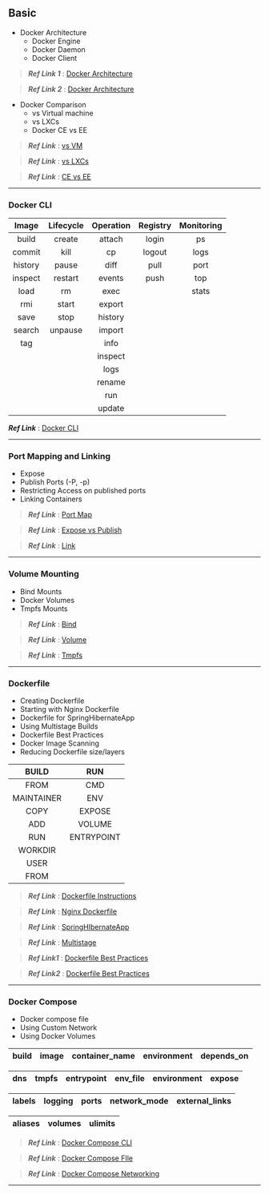 ## Basic

- Docker Architecture
	- Docker Engine
	- Docker Daemon
	- Docker Client

>***Ref Link 1*** : [Docker Architecture](https://www.aquasec.com/wiki/display/containers/Docker+Architecture)

>***Ref Link 2*** : [Docker Architecture](https://docs.docker.com/engine/docker-overview/)

- Docker Comparison
	- vs Virtual machine
	- vs LXCs
	- Docker CE vs EE

>***Ref Link*** : [vs VM](https://stackoverflow.com/questions/16047306/how-is-docker-different-from-a-virtual-machine)

>***Ref Link*** : [vs LXCs](https://docs.docker.com/engine/faq/#what-does-docker-technology-add-to-just-plain-lxc)

>***Ref Link*** : [CE vs EE](https://docs.docker.com/ee/supported-platforms/#docker-ee-tiers)


***
### Docker CLI

| Image 	| Lifecycle 	| Operation 	| Registry 	| Monitoring	|
|   :-:      	|     :-:     	|    :-: 	|     :-:  	|	:-:	|
| build 	| create  	| attach	| login	  	| ps		|
| commit	| kill 		| cp		| logout  	| logs		|
| history 	| pause  	| diff		| pull  	| port		|
| inspect	| restart	| events	| push  	| top		|
| load  	| rm  		| exec      	|   		| stats		|
| rmi	  	| start  	| export  	|   		|		|
| save 		| stop  	| history  	|   		|		|
| search  	| unpause  	| import  	|   		|		|
| tag  		|   		| info  	|   		|		|
| 	  	|   		| inspect  	|   		|		|
|   		|   		| logs  	|   		|		|
|   		|   		| rename  	|  	 	|		|
|   		|   		| run  		|   		|		|
|   		|   		| update  	|   		|		|

***Ref Link*** : [Docker CLI](https://docs.docker.com/engine/reference/commandline/cli/)


***
### Port Mapping and Linking
- Expose
- Publish Ports (-P, -p)
- Restricting Access on published ports
- Linking Containers

>***Ref Link*** : [Port Map](https://docs.docker.com/engine/reference/commandline/run/#publish-or-expose-port--p---expose)

>***Ref Link*** : [Expose vs Publish](https://stackoverflow.com/questions/22111060/what-is-the-difference-between-expose-and-publish-in-docker)

>***Ref Link*** : [Link](https://docs.docker.com/network/links/)


***
### Volume Mounting
- Bind Mounts
- Docker Volumes
- Tmpfs Mounts

>***Ref Link*** : [Bind](https://docs.docker.com/storage/bind-mounts/)

>***Ref Link*** : [Volume](https://docs.docker.com/storage/volumes/)

>***Ref Link*** : [Tmpfs](https://docs.docker.com/storage/tmpfs/)


*** 
### Dockerfile

- Creating Dockerfile
- Starting with Nginx Dockerfile 
- Dockerfile for SpringHibernateApp
- Using Multistage Builds
- Dockerfile Best Practices
- Docker Image Scanning
- Reducing Dockerfile size/layers

| BUILD 	| RUN 		| 
|   :-:      	|     :-:	| 
| FROM  	| CMD		|
| MAINTAINER 	| ENV 		|
| COPY 		| EXPOSE 	|
| ADD 		| VOLUME 	|
| RUN 		| ENTRYPOINT 	|
| WORKDIR 	|  		|
| USER		|  		|
| FROM 		|  		|

>***Ref Link*** : [Dockerfile Instructions](https://takacsmark.com/dockerfile-tutorial-by-example-dockerfile-best-practices-2018/#dockerfile-key-instructions-best-practices)

>***Ref Link*** : [Nginx Dockerfile](https://rominirani.com/docker-tutorial-series-writing-a-dockerfile-ce5746617cd)

>***Ref Link*** : [SpringHIbernateApp](https://github.com/OpsTree/ContinuousIntegration/tree/master/Spring3HibernateApp)

>***Ref Link*** : [Multistage](https://docs.docker.com/develop/develop-images/multistage-build/)

>***Ref Link1*** : [Dockerfile Best Practices](https://docs.docker.com/develop/develop-images/dockerfile_best-practices)

>***Ref Link2*** : [Dockerfile Best Practices](https://takacsmark.com/dockerfile-tutorial-by-example-dockerfile-best-practices-2018)


*** 
### Docker Compose

- Docker compose file 
- Using Custom Network
- Using Docker Volumes

| build	| image	| container_name	| environment	| depends_on	|
| - | - | - | - | - |

| dns	| tmpfs	| entrypoint	| env_file	| environment	| expose	|
| - | - | - | - | - | - |

| labels	| logging	| ports	| network_mode	| external_links	| 
| - | - | - | - | - |
 
| aliases	| volumes	| ulimits	|
| - | - | - |

>***Ref Link*** : [Docker Compose CLI](https://docs.docker.com/compose/reference/overview/)

>***Ref Link*** : [Docker Compose FIle](https://docs.docker.com/compose/compose-file/)

>***Ref Link*** : [Docker Compose Networking](https://docs.docker.com/compose/networking/)


***
